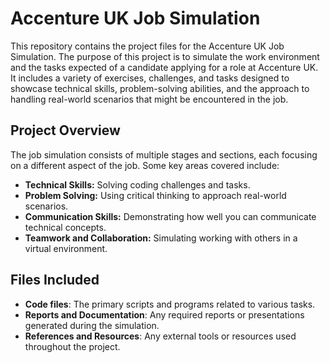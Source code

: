 # Accenture UK Job Simulation

This repository contains the project files for the Accenture UK Job Simulation. The purpose of this project is to simulate the work environment and the tasks expected of a candidate applying for a role at Accenture UK. It includes a variety of exercises, challenges, and tasks designed to showcase technical skills, problem-solving abilities, and the approach to handling real-world scenarios that might be encountered in the job.

## Project Overview

The job simulation consists of multiple stages and sections, each focusing on a different aspect of the job. Some key areas covered include:

- **Technical Skills:** Solving coding challenges and tasks.
- **Problem Solving:** Using critical thinking to approach real-world scenarios.
- **Communication Skills:** Demonstrating how well you can communicate technical concepts.
- **Teamwork and Collaboration:** Simulating working with others in a virtual environment.

## Files Included

- **Code files**: The primary scripts and programs related to various tasks.
- **Reports and Documentation**: Any required reports or presentations generated during the simulation.
- **References and Resources**: Any external tools or resources used throughout the project.
